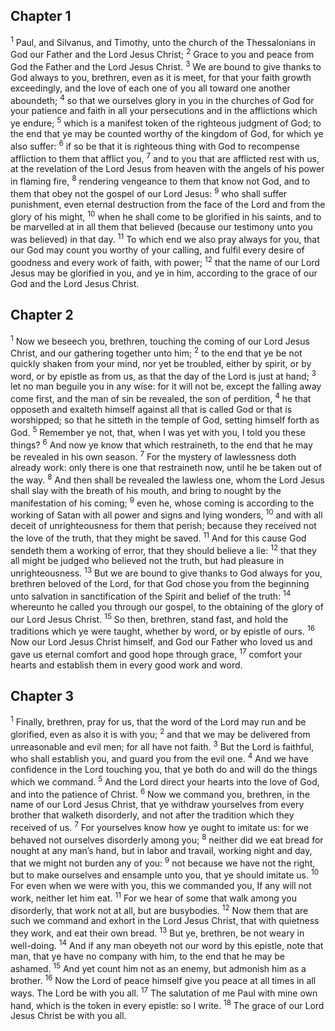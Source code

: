 ## Chapter 1

<sup>1</sup> Paul, and Silvanus, and Timothy, unto the church of the Thessalonians in God our Father and the Lord Jesus Christ;
<sup>2</sup> Grace to you and peace from God the Father and the Lord Jesus Christ.
<sup>3</sup> We are bound to give thanks to God always to you, brethren, even as it is meet, for that your faith growth exceedingly, and the love of each one of you all toward one another aboundeth;
<sup>4</sup> so that we ourselves glory in you in the churches of God for your patience and faith in all your persecutions and in the afflictions which ye endure;
<sup>5</sup> which is a manifest token of the righteous judgment of God; to the end that ye may be counted worthy of the kingdom of God, for which ye also suffer:
<sup>6</sup> if so be that it is righteous thing with God to recompense affliction to them that afflict you,
<sup>7</sup> and to you that are afflicted rest with us, at the revelation of the Lord Jesus from heaven with the angels of his power in flaming fire,
<sup>8</sup> rendering vengeance to them that know not God, and to them that obey not the gospel of our Lord Jesus:
<sup>9</sup> who shall suffer punishment, even eternal destruction from the face of the Lord and from the glory of his might,
<sup>10</sup> when he shall come to be glorified in his saints, and to be marvelled at in all them that believed (because our testimony unto you was believed) in that day.
<sup>11</sup> To which end we also pray always for you, that our God may count you worthy of your calling, and fulfil every desire of goodness and every work of faith, with power;
<sup>12</sup> that the name of our Lord Jesus may be glorified in you, and ye in him, according to the grace of our God and the Lord Jesus Christ.
## Chapter 2

<sup>1</sup> Now we beseech you, brethren, touching the coming of our Lord Jesus Christ, and our gathering together unto him;
<sup>2</sup> to the end that ye be not quickly shaken from your mind, nor yet be troubled, either by spirit, or by word, or by epistle as from us, as that the day of the Lord is just at hand;
<sup>3</sup> let no man beguile you in any wise: for it will not be, except the falling away come first, and the man of sin be revealed, the son of perdition,
<sup>4</sup> he that opposeth and exalteth himself against all that is called God or that is worshipped; so that he sitteth in the temple of God, setting himself forth as God.
<sup>5</sup> Remember ye not, that, when I was yet with you, I told you these things?
<sup>6</sup> And now ye know that which restraineth, to the end that he may be revealed in his own season.
<sup>7</sup> For the mystery of lawlessness doth already work: only there is one that restraineth now, until he be taken out of the way.
<sup>8</sup> And then shall be revealed the lawless one, whom the Lord Jesus shall slay with the breath of his mouth, and bring to nought by the manifestation of his coming;
<sup>9</sup> even he, whose coming is according to the working of Satan with all power and signs and lying wonders,
<sup>10</sup> and with all deceit of unrighteousness for them that perish; because they received not the love of the truth, that they might be saved.
<sup>11</sup> And for this cause God sendeth them a working of error, that they should believe a lie:
<sup>12</sup> that they all might be judged who believed not the truth, but had pleasure in unrighteousness.
<sup>13</sup> But we are bound to give thanks to God always for you, brethren beloved of the Lord, for that God chose you from the beginning unto salvation in sanctification of the Spirit and belief of the truth:
<sup>14</sup> whereunto he called you through our gospel, to the obtaining of the glory of our Lord Jesus Christ.
<sup>15</sup> So then, brethren, stand fast, and hold the traditions which ye were taught, whether by word, or by epistle of ours.
<sup>16</sup> Now our Lord Jesus Christ himself, and God our Father who loved us and gave us eternal comfort and good hope through grace,
<sup>17</sup> comfort your hearts and establish them in every good work and word.
## Chapter 3

<sup>1</sup> Finally, brethren, pray for us, that the word of the Lord may run and be glorified, even as also it is with you;
<sup>2</sup> and that we may be delivered from unreasonable and evil men; for all have not faith.
<sup>3</sup> But the Lord is faithful, who shall establish you, and guard you from the evil one.
<sup>4</sup> And we have confidence in the Lord touching you, that ye both do and will do the things which we command.
<sup>5</sup> And the Lord direct your hearts into the love of God, and into the patience of Christ.
<sup>6</sup> Now we command you, brethren, in the name of our Lord Jesus Christ, that ye withdraw yourselves from every brother that walketh disorderly, and not after the tradition which they received of us.
<sup>7</sup> For yourselves know how ye ought to imitate us: for we behaved not ourselves disorderly among you;
<sup>8</sup> neither did we eat bread for nought at any man’s hand, but in labor and travail, working night and day, that we might not burden any of you:
<sup>9</sup> not because we have not the right, but to make ourselves and ensample unto you, that ye should imitate us.
<sup>10</sup> For even when we were with you, this we commanded you, If any will not work, neither let him eat.
<sup>11</sup> For we hear of some that walk among you disorderly, that work not at all, but are busybodies.
<sup>12</sup> Now them that are such we command and exhort in the Lord Jesus Christ, that with quietness they work, and eat their own bread.
<sup>13</sup> But ye, brethren, be not weary in well-doing.
<sup>14</sup> And if any man obeyeth not our word by this epistle, note that man, that ye have no company with him, to the end that he may be ashamed.
<sup>15</sup> And yet count him not as an enemy, but admonish him as a brother.
<sup>16</sup> Now the Lord of peace himself give you peace at all times in all ways. The Lord be with you all.
<sup>17</sup> The salutation of me Paul with mine own hand, which is the token in every epistle: so I write.
<sup>18</sup> The grace of our Lord Jesus Christ be with you all.